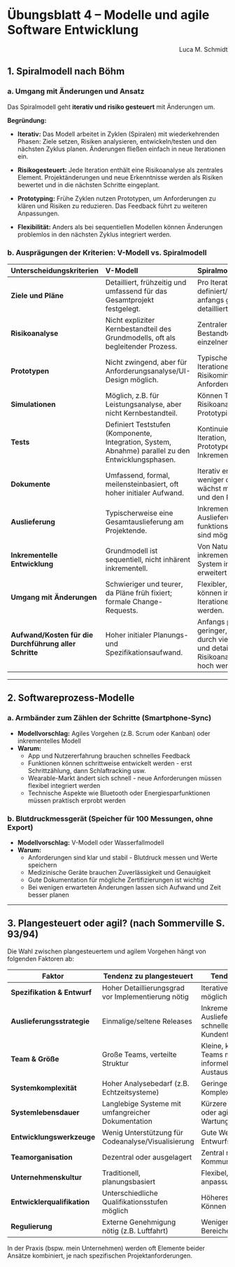 # Übungsblatt 4 – Modelle und agile Software Entwicklung

<div style="text-align: right">Luca M. Schmidt</div>

## 1. Spiralmodell nach Böhm

### a. Umgang mit Änderungen und Ansatz

Das Spiralmodell geht **iterativ und risiko gesteuert** mit Änderungen um.

**Begründung:**

* **Iterativ:** Das Modell arbeitet in Zyklen (Spiralen) mit wiederkehrenden Phasen: Ziele setzen, Risiken analysieren,
  entwickeln/testen und den nächsten Zyklus planen. Änderungen fließen einfach in neue Iterationen ein.

* **Risikogesteuert:** Jede Iteration enthält eine Risikoanalyse als zentrales Element. Projektänderungen und neue
  Erkenntnisse werden als Risiken bewertet und in die nächsten Schritte eingeplant.

* **Prototyping:** Frühe Zyklen nutzen Prototypen, um Anforderungen zu klären und Risiken zu reduzieren. Das Feedback
  führt zu weiteren Anpassungen.

* **Flexibilität:** Anders als bei sequentiellen Modellen können Änderungen problemlos in den nächsten Zyklus integriert
  werden.

### b. Ausprägungen der Kriterien: V-Modell vs. Spiralmodell

| Unterscheidungskriterien                               | V-Modell                                                                                            | Spiralmodell                                                                                                     |
|:-------------------------------------------------------|:----------------------------------------------------------------------------------------------------|:-----------------------------------------------------------------------------------------------------------------|
| **Ziele und Pläne**                                    | Detailliert, frühzeitig und umfassend für das Gesamtprojekt festgelegt.                             | Pro Iteration definiert/verfeinert; anfangs grob, werden detaillierter.                                          |
| **Risikoanalyse**                                      | Nicht expliziter Kernbestandteil des Grundmodells, oft als begleitender Prozess.                    | Zentraler, expliziter Bestandteil jeder einzelnen Iteration.                                                     |
| **Prototypen**                                         | Nicht zwingend, aber für Anforderungsanalyse/UI-Design möglich.                                     | Typischerweise in frühen Iterationen zur Risikominimierung & Anforderungsvalidierung.                            |
| **Simulationen**                                       | Möglich, z.B. für Leistungsanalyse, aber nicht Kernbestandteil.                                     | Können Teil der Risikoanalyse oder des Prototypings sein.                                                        |
| **Tests**                                              | Definiert Teststufen (Komponente, Integration, System, Abnahme) parallel zu den Entwicklungsphasen. | Kontinuierlich in jeder Iteration, oft auf Prototypen oder Inkremente bezogen.                                   |
| **Dokumente**                                          | Umfassend, formal, meilensteinbasiert, oft hoher initialer Aufwand.                                 | Iterativ erstellt, anfangs weniger detailliert, wächst mit dem Projekt und den Risiken.                          |
| **Auslieferung**                                       | Typischerweise eine Gesamtauslieferung am Projektende.                                              | Inkrementelle Auslieferungen funktionsfähiger Teile sind möglich und oft Ziel.                                   |
| **Inkrementelle Entwicklung**                          | Grundmodell ist sequentiell, nicht inhärent inkrementell.                                           | Von Natur aus inkrementell, da das System in Zyklen erweitert wird.                                              |
| **Umgang mit Änderungen**                              | Schwieriger und teurer, da Pläne früh fixiert; formale Change-Requests.                             | Flexibler, Änderungen können in nachfolgenden Iterationen eingeplant werden.                                     |
| **Aufwand/Kosten für die Durchführung aller Schritte** | Hoher initialer Planungs- und Spezifikationsaufwand.                                                | Anfangs potenziell geringer, kann aber durch viele Iterationen und detaillierte Risikoanalysen auch hoch werden. |

---

## 2. Softwareprozess-Modelle

### a. Armbänder zum Zählen der Schritte (Smartphone-Sync)

* **Modellvorschlag:** Agiles Vorgehen (z.B. Scrum oder Kanban) oder inkrementelles Modell
* **Warum:**
    * App und Nutzererfahrung brauchen schnelles Feedback
    * Funktionen können schrittweise entwickelt werden - erst Schrittzählung, dann Schlaftracking usw.
    * Wearable-Markt ändert sich schnell - neue Anforderungen müssen flexibel integriert werden
    * Technische Aspekte wie Bluetooth oder Energiesparfunktionen müssen praktisch erprobt werden

### b. Blutdruckmessgerät (Speicher für 100 Messungen, ohne Export)

* **Modellvorschlag:** V-Modell oder Wasserfallmodell
* **Warum:**
    * Anforderungen sind klar und stabil - Blutdruck messen und Werte speichern
    * Medizinische Geräte brauchen Zuverlässigkeit und Genauigkeit
    * Gute Dokumentation für mögliche Zertifizierungen ist wichtig
    * Bei wenigen erwarteten Änderungen lassen sich Aufwand und Zeit besser planen

---

## 3. Plangesteuert oder agil? (nach Sommerville S. 93/94)

Die Wahl zwischen plangesteuertem und agilem Vorgehen hängt von folgenden Faktoren ab:

| Faktor                      | Tendenz zu plangesteuert                           | Tendenz zu agil                                         |
|-----------------------------|----------------------------------------------------|---------------------------------------------------------|
| **Spezifikation & Entwurf** | Hoher Detaillierungsgrad vor Implementierung nötig | Iterative Entwicklung möglich                           |
| **Auslieferungsstrategie**  | Einmalige/seltene Releases                         | Inkrementelle Auslieferung mit schnellem Kundenfeedback |
| **Team & Größe**            | Große Teams, verteilte Struktur                    | Kleine, ko-lokalisierte Teams mit informellem Austausch |
| **Systemkomplexität**       | Hoher Analysebedarf (z.B. Echtzeitsysteme)         | Geringere analytische Komplexität                       |
| **Systemlebensdauer**       | Langlebige Systeme mit umfangreicher Dokumentation | Kürzere Lebenszeit oder agile Wartungsstrategie         |
| **Entwicklungswerkzeuge**   | Wenig Unterstützung für Codeanalyse/Visualisierung | Gute Werkzeuge zur Entwurfsbeobachtung                  |
| **Teamorganisation**        | Dezentral oder ausgelagert                         | Zentral mit direkter Kommunikation                      |
| **Unternehmenskultur**      | Traditionell, planungsbasiert                      | Flexibel, anpassungsfähig                               |
| **Entwicklerqualifikation** | Unterschiedliche Qualifikationsstufen möglich      | Höheres fachliches Können erforderlich                  |
| **Regulierung**             | Externe Genehmigung nötig (z.B. Luftfahrt)         | Weniger regulierte Bereiche                             |

In der Praxis (bspw. mein Unternehmen) werden oft Elemente beider Ansätze kombiniert, je nach spezifischen
Projektanforderungen.
